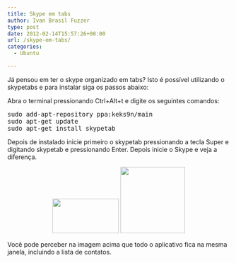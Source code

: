 ```yaml
---
title: Skype em tabs
author: Ivan Brasil Fuzzer
type: post
date: 2012-02-14T15:57:26+00:00
url: /skype-em-tabs/
categories:
  - Ubuntu

---
```

Já pensou em ter o skype organizado em tabs? Isto é possível utilizando o skypetabs e para instalar siga os passos abaixo:

Abra o terminal pressionando Ctrl+Alt+t e digite os seguintes comandos:

<pre class="brush:shell">sudo add-apt-repository ppa:keks9n/main
sudo apt-get update
sudo apt-get install skypetab</pre>

Depois de instalado inicie primeiro o skypetab pressionando a tecla Super e digitando skypetab e pressionando Enter. Depois inicie o Skype e veja a diferença.

<p style="text-align: center;">
  <a href="http://www.ubuntero.com.br/wp-content/uploads/2012/02/Captura-de-tela-em-2012-02-14-133713.png"><img class="alignnone size-thumbnail wp-image-3247" title="Captura de tela em 2012-02-14 13:37:13" src="http://www.ubuntero.com.br/wp-content/uploads/2012/02/Captura-de-tela-em-2012-02-14-133713-150x78.png" alt="" width="150" height="78" /></a> <a href="http://www.ubuntero.com.br/wp-content/uploads/2012/02/Captura-de-tela-em-2012-02-14-133754.png"><img class="alignnone size-thumbnail wp-image-3248" title="Captura de tela em 2012-02-14 13:37:54" src="http://www.ubuntero.com.br/wp-content/uploads/2012/02/Captura-de-tela-em-2012-02-14-133754-146x150.png" alt="" width="146" height="150" /></a>
</p>

<p style="text-align: left;">
  Você pode perceber na imagem acima que todo o aplicativo fica na mesma janela, incluindo a lista de contatos.
</p>